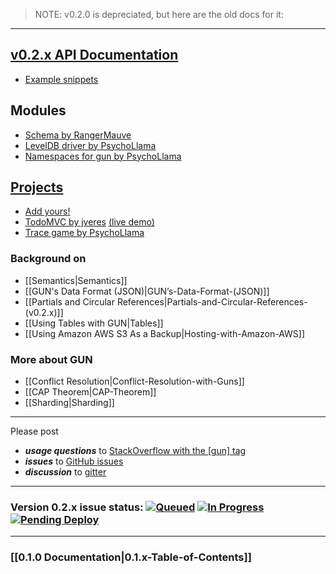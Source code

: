  >NOTE: v0.2.0 is depreciated, but here are the old docs for it:  
---  

## [v0.2.x API Documentation](https://github.com/amark/gun/wiki/JS-API)
 - [Example snippets](Snippets-(v0.2.x))

## Modules
  - [Schema by RangerMauve](https://github.com/gundb/gun-schema)
  - [LevelDB driver by PsychoLlama](https://github.com/PsychoLlama/gun-level)
  - [Namespaces for gun by PsychoLlama](https://github.com/PsychoLlama/Reticle)

## [Projects](https://github.com/amark/gun/wiki/projects) 
  - [Add yours!](https://github.com/amark/gun/wiki/projects)
  - [TodoMVC by jveres](https://github.com/jveres/todomvc) [(live demo)](http://todos.loqali.com/)
  - [Trace game by PsychoLlama](https://github.com/PsychoLlama/Trace)

### Background on
  - [[Semantics|Semantics]]
  - [[GUN's Data Format (JSON)|GUN’s-Data-Format-(JSON)]]
  - [[Partials and Circular References|Partials-and-Circular-References-(v0.2.x)]]
  - [[Using Tables with GUN|Tables]]
  - [[Using Amazon AWS S3 As a Backup|Hosting-with-Amazon-AWS]]

### More about GUN
  - [[Conflict Resolution|Conflict-Resolution-with-Guns]]
  - [[CAP Theorem|CAP-Theorem]]
  - [[Sharding|Sharding]]

***
Please post
 - **_usage questions_** to [StackOverflow with the [gun] tag](http://stackoverflow.com/questions/tagged/gun)
 - **_issues_** to [GitHub issues](https://github.com/amark/gun/issues)
 - **_discussion_** to [gitter](https://gitter.im/amark/gun)

***

### Version 0.2.x issue status: [![Queued](https://badge.waffle.io/amark/gun.svg?label=Queue&title=Queue)](http://waffle.io/amark/gun) [![In Progress](https://badge.waffle.io/amark/gun.svg?label=InProgress&title=In%20Progress)](http://waffle.io/amark/gun) [![Pending Deploy](https://badge.waffle.io/amark/gun.svg?label=Pending&title=Done)](http://waffle.io/amark/gun)
***

### [[0.1.0 Documentation|0.1.x-Table-of-Contents]]